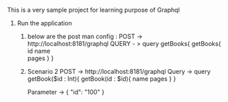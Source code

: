 This is a very sample project for learning purpose of Graphql 

1. Run the application 
   1. below are the post man config :
      POST -> http://localhost:8181/graphql
       QUERY - >
      query getBooks{
          getBooks{
             id
             name            
             pages
          }
      }
        
   2. Scenario 2 
       POST -> http://localhost:8181/graphql
       Query ->
      query getBook($id : Int){
           getBook(id : $id){
              name
              pages
           }
      }

      Parameter ->
      {
      "id": "100"
      }
        